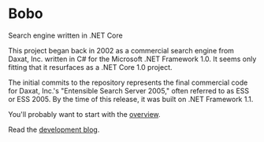 # Bobo
Search engine written in .NET Core

This project began back in 2002 as a commercial search engine from Daxat, Inc. written in C# for the Microsoft .NET Framework 1.0.
It seems only fitting that it resurfaces as a .NET Core 1.0 project.

The initial commits to the repository represents the final commercial code for Daxat, Inc.'s "Entensible Search Server 2005," often
referred to as ESS or ESS 2005. By the time of this release, it was built on .NET Framework 1.1.

You'll probably want to start with the [overview](https://github.com/qodfathr/Bobo/blob/stage-ess-2005/overview.md).

Read the [development blog](http://stufftoddknows.com/tag/bobo/).